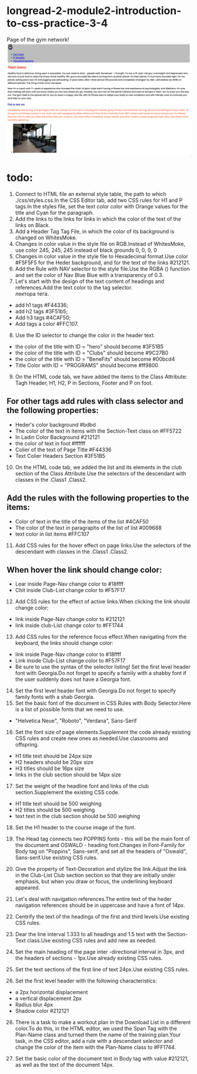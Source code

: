 # longread-2-module2-introduction-to-css-practice-3-4

Page of the gym network! ![Опис зображення](./asset/planet-fatness.png)

# todo:

1. Connect to HTML file an external style table, the path to which ./css/styles.css.In the CSS Editor tab, add two CSS rules for H1 and P tags.In the styles file, set the text color color with Orange values for the title and Cyan for the paragraph.
2. Add the links to the links for links in which the color of the text of the links on Black.
3. Add a Header Tag Tag File, in which the color of its background is changed on WhitesMoke.
4. Changes in color value in the style file on RGB.Instead of WhitesMoke, use color 245, 245, 245 instead of black grounds 0, 0, 0, 0
5. Changes in color value in the style file to Hexadecimal format.Use color #F5F5F5 for the Heder background, and for the text of the links #212121.
6. Add the Rule with NAV selector to the style file.Use the RGBA () function and set the color of Nav Blue Blue with a transparency of 0.3.
7. Let's start with the design of the text content of headings and references.Add the text color to the tag selector.  
   лектора тега.

- add h1 tags #F44336;
- add h2 tags #3F51b5;
- Add h3 tags #4CAF50;
- Add tags a color #FFC107.

8. Use the ID selector to change the color in the header text.

- the color of the title with ID = "hero" should become #3F51B5
- the color of the title with ID = "Clubs" should become #9C27B0
- the color of the title with ID = "BeneFits" should become #00bcd4
- Title Color with ID = "PROGRAMS" should become #ff9800

9. On the HTML code tab, we have added the items to the Class Attribute: Tagh Header, H1, H2, P in Sections, Footer and P on foot.

## For other tags add rules with class selector and the following properties:

- Heder's color background #bdbd
- The color of the text in items with the Section-Text class on #FF5722
- In Ladin Color Background #212121
- the color of text in foot #ffffff
- Colier of the text of Page Title #F44336
- Text Colier Headers Section #3F51B5

10. On the HTML code tab, we added the list and its elements in the club section of the Class Attribute.Use the selectors of the descendant with classes in the .Class1 .Class2.

## Add the rules with the following properties to the items:

- Color of text in the title of the items of the list #4CAF50
- The color of the text in paragraphs of the list of list #009688
- text color in list items #FFC107

11. Add CSS rules for the hover effect on page links.Use the selectors of the descendant with classes in the .Class1 .Class2.

## When hover the link should change color:

- Lear inside Page-Nav change color to #18ffff
- Chit inside Club-List change color to #F57F17

12. Add CSS rules for the effect of active links.When clicking the link should change color:

- link inside Page-Nav change color to #212121
- link inside club-List change color to #FF1744

13. Add CSS rules for the reference focus effect.When navigating from the keyboard, the links should change color:

- link inside Page-Nav change color to #18ffff
- Link inside Club-List change color to #F57F17
- Be sure to use the syntax of the selector listing! Set the first level header font with Georgia.Do not forget to specify a family with a shabby font if the user suddenly does not have a Georgia font.

14. Set the first level header font with Georgia.Do not forget to specify family fonts with a shab Georgia.
15. Set the basic font of the document in CSS Rules with Body Selector.Here is a list of possible fonts that we need to use.

- "Helvetica Neue", "Roboto", "Verdana", Sans-Serif

16. Set the font size of page elements.Supplement the code already existing CSS rules and create new ones as needed.Use classrooms and offspring.

- H1 title text should be 24px size
- H2 headers should be 20px size
- H3 titles should be 16px size
- links in the club section should be 14px size

17. Set the weight of the headline font and links of the club section.Supplement the existing CSS code.

- H1 title text should be 500 weighing
- H2 titles should be 500 weighing
- text text in the club section should be 500 weighing

18. Set the H1 header to the course image of the font.

19. The Head tag connects two POPPINS fonts - this will be the main font of the document and OSWALD - heading font.Changes in Font-Family for Body tag on "Poppins", Sans-serif, and set all the headers of "Oswald", Sans-serif.Use existing CSS rules.

20. Give the property of Text-Decoration and stylize the link.Adjust the link in the Club-List Club section section so that they are initially under emphasis, but when you draw or focus, the underlining keyboard appeared.

21. Let's deal with navigation references.The entire text of the heder navigation references should be in uppercase and have a font of 14px.

22. Centrify the text of the headings of the first and third levels.Use existing CSS rules.

23. Dear the line interval 1.333 to all headings and 1.5 text with the Section-Text class.Use existing CSS rules and add new as needed.

24. Set the main heading of the page inter -directional interval in 3px, and the headers of sections - 1px.Use already existing CSS rules.

25. Set the text sections of the first line of text 24px.Use existing CSS rules.

26. Set the first level header with the following characteristics:

- a 2px horizontal displacement
- a vertical displacement 2px
- Radius blur 4px
- Shadow color #212121

26. There is a task to make a workout plan in the Download List in a different color.To do this, in the HTML editor, we used the Span Tag with the Plan-Name class and turned them the name of the training plan.Your task, in the CSS editor, add a rule with a descendant selector and change the color of the item with the Plan-Name class to #FF1744.

27. Set the basic color of the document text in Body tag with value #212121, as well as the text of the document 14px.
